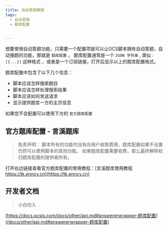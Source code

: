 ```yaml
---
title: 自动答题教程
tags: 
  - 自动答题
  - 题库配置
 

---
```

 

想要使用自动答题功能，只需要一个配置项就可以让OCS脚本拥有自动答题，自动搜题的功能，那就是 `题库配置` ， 题库配置通常是一个 `JSON 字符串` , 类似 : `[{...}]` 这种格式 ，或者是一个订阅链接，打开后显示以上的题库配置格式。

题库配置中包含了以下几个信息：

- 脚本应该怎样搜索题目
- 脚本应该怎样处理搜索结果
- 脚本应该如何发送请求
- 显示提供题库一方的主页信息

如果您不会配置可以使用下方的 `官方题库配置`


## 官方题库配置 - 言溪题库

> 免责声明： 脚本所有的功能均没有向用户收取费用，题库配置如果不设置仍然可以使用脚本的其他功能。
> 如果题库配置需要收费，那么最终解释权归题库配置的提供者所有。 
 
打开右边链接查看官方题库配置的使用教程：[言溪题库使用教程 https://tk.enncy.cn](https://tk.enncy.cn)  
  
## 开发者文档
> 小白勿入

[https://docs.ocsjs.com/docs/other/api.md#answererwrapper-题库配置](/docs/other/api.md#answererwrapper-题库配置)
